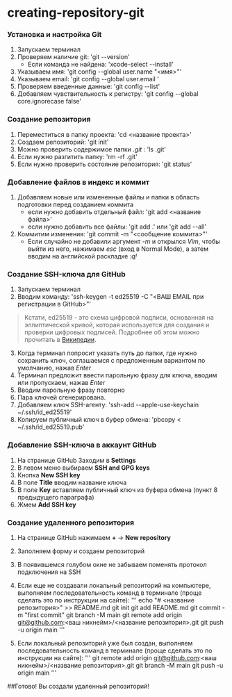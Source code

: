 # creating-repository-git


### Установка и настройка Git

1. Запускаем терминал
2. Проверяем наличие git: 'git --version'
    - Если команда не найдена: 'xcode-select --install'
4. Указываем имя: 'git config --global user.name "<имя>"'
5. Указываем email: 'git config --global user.email <email>'
6. Проверяем введенные данные: 'git config --list'
7. Добавляем чувствительность к регистру: 'git config --global core.ignorecase false'


### Создание репозитория

1. Переместиться в папку проекта: 'cd <название проекта>'
2. Создаем репозиторий: 'git init'
3. Можно проверить содержимое папки *.git* : 'ls .git'
4. Если нужно разгитить папку: 'rm -rf .git'
5. Если нужно проверить состояние репозитория: 'git status'


### Добавление файлов в индекс и коммит

1. Добавляем новые или измененные файлы и папки в область подготовки перед созданием коммита
    - если нужно добавить отдельный файл: 'git add <название файла>'
    - если нужно добавить все файлы: 'git add .' или 'git add --all'
2. Коммитим изменения: 'git commit -m "<сообщение коммита>"'
    - Если случайно не добавили аргумент *-m* и открылся *Vim*, чтобы выйти из него, нажимаем *esc* (вход в Normal Mode), а затем вводим на английской раскладке *:q!* 


### Cоздание SSH-ключа для GitHub

1. Запускаем терминал
2. Вводим команду: 'ssh-keygen -t ed25519 -C "<ВАШ EMAIL при регистрации в GitHub>"'
> Кстати, ed25519 - это схема цифровой подписи, основанная на эллиптической кривой, которая используется для создания и проверки цифровых подписей. Подробнее об этом можно прочитать в [Википедии](https://ru.wikipedia.org/wiki/EdDSA).  
3. Когда терминал попросит указать путь до папки, где нужно сохранить ключ, соглашаемся с предложенным вариантом по умолчанию, нажав *Enter*
4. Терминал предложит ввести парольную фразу для ключа, вводим или пропускаем, нажав *Enter*
5. Вводим парольную фразу повторно
6. Пара ключей сгенерирована.
7. Добавляем ключ SSH-агенту: 'ssh-add --apple-use-keychain ~/.ssh/id_ed25519'
8. Копируем публичный ключ в буфер обмена: 'pbcopy < ~/.ssh/id_ed25519.pub'


### Добавление SSH-ключа в аккаунт GitHub

1. На странице GitHub Заходим в **Settings**
2. В левом меню выбираем **SSH and GPG keys**
3. Кнопка **New SSH key**
4. В поле **Title** вводим название ключа
5. В поле **Key** вставляем публичный ключ из буфера обмена (пункт 8 предыдущего параграфа)
6. Жмем **Add SSH key**


### Создание удаленного репозитория

1. На странице GitHub нажимаем **+** -> **New repository**
2. Заполняем форму и создаем репозиторий
3. В появившемся голубом окне не забываем поменять протокол подключения на SSH
4. Если еще не создавали локальный репозиторий на компьютере, выполняем последовательность команд в терминале (проще сделать это по инструкции на сайте):
'''
echo "# <название репозитория>" >> README.md
git init
git add README.md
git commit -m "first commit"
git branch -M main
git remote add origin git@github.com:<ваш никнейм>/<название репозитория>.git
git push -u origin main
'''

5. Если локальный репозиторий уже был создан, выполняем последовательность команд в терминале (проще сделать это по инструкции на сайте):
'''
git remote add origin git@github.com:<ваш никнейм>/<название репозитория>.git
git branch -M main
git push -u origin main
'''

##Готово! Вы создали удаленный репозиторий!

